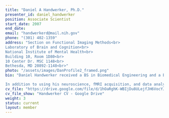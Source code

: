 ```yaml
---
title: "Daniel A Handwerker, Ph.D."
presenter_id: daniel_handwerker
position: Associate Scientist
start_date: 2007
end_date: 
email: "handwerkerd@mail.nih.gov"
phone: "(301) 402-1359"
address: "Section on Functional Imaging Methods<br>
Laboratory of Brain and Cognition<br>
National Institute of Mental Health<br>
Building 10, Room 1D80<br>
10 Center Dr. MSC 1148<br>
Bethesda, MD 20892-1148<br>"
photo: "/assets/images/DanProfile2_framed.png"
bio: "Daniel Handwerker received a BS in Biomedical Engineering and a BA in Computer Science from Johns Hopkins University where he first started working with fMRI in neuroscience and psychology labs. He received his PhD from the University of California at Berkeley and San Francisco Joint Graduate Group in Bioengineering where he worked with Marc D’Esposito to examine the range of observable hemodynamic response variation in fMRI as well as finding ways to account for this variation during data acquisition and analysis. After a postdoctoral fellowhip at UCSF with Roland Henry to use fMRI and DTI, Dr. Handwerker joined Peter Bandettini’s Section on Functional Imaging Methods at NIMH initially as a postdoctoral fellow and now as a staff scientist.

In addition to using his neuroscience, fMRI acquisition, and data analysis expertise to support many researchers in SFIM, his research focuses on finding ways to improve the quality of fMRI data through better acquisition, preprocessing, and analysis methods. This has included work on functional connectivity dynamics, identifying and removing noise based on vascular variation, and noise removal methods that take advantage of multi-echo fMRI information. He is currently one of the main developers of tedana.readthedocs.io, which is software to remove noise from multi-echo fMRI data."
cv_file: "https://drive.google.com/file/d/1hOaRghK-WBIjDu8ULejfJH6VocYJQzXN/view?usp=sharing"
cv_file_show: "Handwerker CV - Google Drive"
weight: 3
status: current
layout: member
---
```

